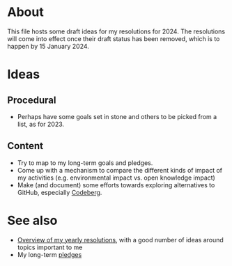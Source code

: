 # About 

This file hosts some draft ideas for my resolutions for 2024. The resolutions will come into effect once their draft status has been removed, which is to happen by 15 January 2024.

# Ideas

## Procedural

* Perhaps have some goals set in stone and others to be picked from a list, as for 2023.

## Content

* Try to map to my long-term goals and pledges.
* Come up with a mechanism to compare the different kinds of impact of my activities (e.g. environmental impact vs. open knowledge impact)
* Make (and document) some efforts towards exploring alternatives to GitHub, especially [Codeberg](https://codeberg.org/).


# See also 

* [Overview of my yearly resolutions](https://github.com/Daniel-Mietchen/ideas/tree/master/new-year-resolutions), with a good number of ideas around topics important to me
* My long-term [pledges](https://github.com/Daniel-Mietchen/pledges)
